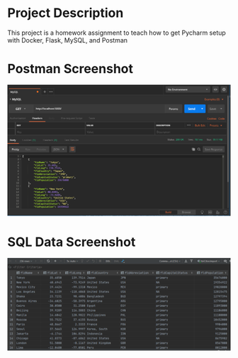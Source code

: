 # Project Description
This project is a homework assignment to teach how to get Pycharm setup with Docker, Flask, MySQL, and Postman

# Postman Screenshot
![postman request output](screenshots/postman.PNG)

# SQL Data Screenshot
![pycharm data query](screenshots/query.PNG)